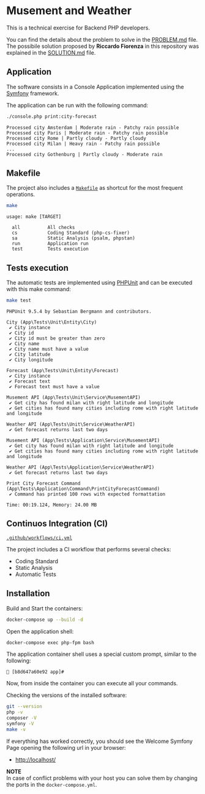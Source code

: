 # Musement and Weather

This is a technical exercise for Backend PHP developers.  

You can find the details about the problem to solve in the [PROBLEM.md](./doc/PROBLEM.md) file.  
The possibile solution proposed by **Riccardo Fiorenza** in this repository was explained in the [SOLUTION.md](./doc/SOLUTION.md) file.

## Application

The software consists in a Console Application implemented using the [Symfony](https://symfony.com/) framework.  

The application can be run with the following command:  

```bash
./console.php print:city-forecast
```

```console
Processed city Amsterdam | Moderate rain - Patchy rain possible
Processed city Paris | Moderate rain - Patchy rain possible
Processed city Rome | Partly cloudy - Partly cloudy
Processed city Milan | Heavy rain - Patchy rain possible
... 
Processed city Gothenburg | Partly cloudy - Moderate rain
```

## Makefile

The project also includes a [`Makefile`](Makefile) as shortcut for the most frequent operations.

```bash
make
```

```console
usage: make [TARGET]

  all          All checks
  cs           Coding Standard (php-cs-fixer)
  sa           Static Analysis (psalm, phpstan)
  run          Application run
  test         Tests execution
```

## Tests execution

The automatic tests are implemented using [PHPUnit](https://phpunit.de/) and can be executed with this make command:  

```bash
make test
```

```console
PHPUnit 9.5.4 by Sebastian Bergmann and contributors.

City (App\Tests\Unit\Entity\City)
 ✔ City instance
 ✔ City id
 ✔ City id must be greater than zero
 ✔ City name
 ✔ City name must have a value
 ✔ City latitude
 ✔ City longitude

Forecast (App\Tests\Unit\Entity\Forecast)
 ✔ City instance
 ✔ Forecast text
 ✔ Forecast text must have a value

Musement API (App\Tests\Unit\Service\MusementAPI)
 ✔ Get city has found milan with right latitude and longitude
 ✔ Get cities has found many cities including rome with right latitude and longitude

Weather API (App\Tests\Unit\Service\WeatherAPI)
 ✔ Get forecast returns last two days

Musement API (App\Tests\Application\Service\MusementAPI)
 ✔ Get city has found milan with right latitude and longitude
 ✔ Get cities has found many cities including rome with right latitude and longitude

Weather API (App\Tests\Application\Service\WeatherAPI)
 ✔ Get forecast returns last two days

Print City Forecast Command (App\Tests\Application\Command\PrintCityForecastCommand)
 ✔ Command has printed 100 rows with expected formattation

Time: 00:19.124, Memory: 24.00 MB
```

## Continuos Integration (CI)

[`.github/workflows/ci.yml`](.github/workflows/ci.yml)

The project includes a CI workflow that performs several checks:

- Coding Standard
- Static Analysis
- Automatic Tests

## Installation

Build and Start the containers:

```bash
docker-compose up --build -d
```

Open the application shell:

```bash
docker-compose exec php-fpm bash
```

The application container shell uses a special custom prompt, similar to the following:

```console
🐳 [b8d647a60e92 app]#
```

Now, from inside the container you can execute all your commands.

Checking the versions of the installed software:

```bash
git --version
php -v
composer -V
symfony -V
make -v
```

If everything has worked correctly, you should see the Welcome Symfony Page opening the following url in your browser:

- [http://localhost/](http://localhost/)

**NOTE**  
In case of conflict problems with your host you can solve them by changing the ports in the `docker-compose.yml`.  
